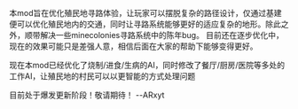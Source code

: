 本mod旨在优化殖民地寻路体验，让玩家可以摆脱复杂的路径设计，仅通过基建便可以优化殖民地内的交通，同时让寻路系统能够更好的适应复杂的地形。除此之外，顺带解决一些minecolonies寻路系统中的陈年bug。
目前还在逐步优化中，现在的效果可能只是差强人意，相信后面在大家的帮助下能够变得更好。

现在本mod已经优化了烧制/进食/生病的AI，同时修改了餐厅/厨房/医院等多处的工作AI，让殖民地的村民可以以更智能的方式处理问题

目前处于爆发更新阶段！敬请期待！
--ARxyt